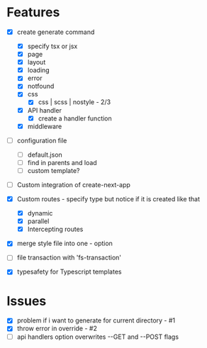 # Features

- [x] create generate command

  - [x] specify tsx or jsx
  - [x] page
  - [x] layout
  - [x] loading
  - [x] error
  - [x] notfound
  - [x] css
    - [x] css | scss | nostyle - 2/3
  - [x] API handler
    - [x] create a handler function
  - [x] middleware

- [ ] configuration file
  - [ ] default.json
  - [ ] find in parents and load
  - [ ] custom template?
- [ ] Custom integration of create-next-app
- [x] Custom routes - specify type but notice if it is created like that
  - [x] dynamic
  - [x] parallel
  - [x] Intercepting routes
- [x] merge style file into one - option
- [ ] file transaction with 'fs-transaction'
- [x] typesafety for Typescript templates

# Issues

- [x] problem if i want to generate for current directory - #1
- [x] throw error in override - #2
- [ ] api handlers option overwrites --GET and --POST flags
